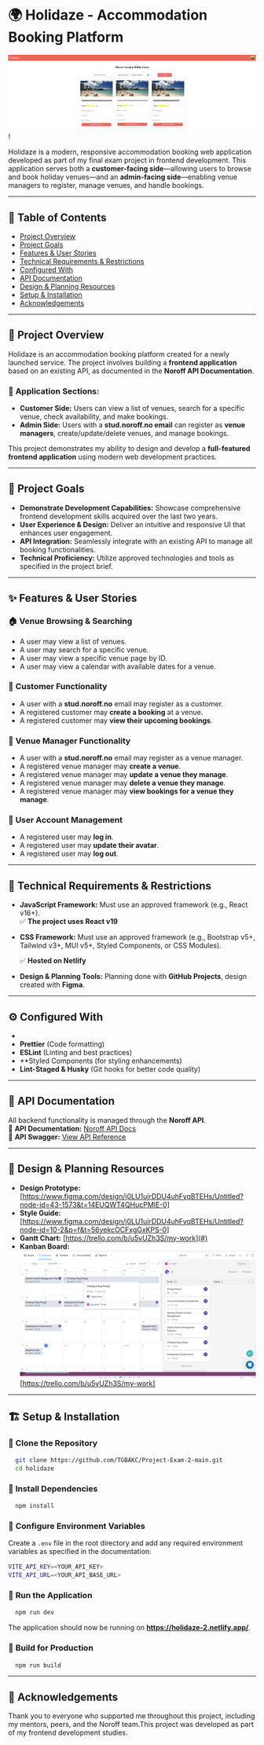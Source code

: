 # 🌍 Holidaze - Accommodation Booking Platform

![Screenshot](image-1.png)!

Holidaze is a modern, responsive accommodation booking web application developed as part of my final exam project in frontend development. This application serves both a **customer-facing side**—allowing users to browse and book holiday venues—and an **admin-facing side**—enabling venue managers to register, manage venues, and handle bookings.

---

## 📜 Table of Contents
- [Project Overview](#project-overview)
- [Project Goals](#project-goals)
- [Features & User Stories](#features--user-stories)
- [Technical Requirements & Restrictions](#technical-requirements--restrictions)
- [Configured With](#configured-with)
- [API Documentation](#api-documentation)
- [Design & Planning Resources](#design--planning-resources)
- [Setup & Installation](#setup--installation)
- [Acknowledgements](#acknowledgements)


---

## 📖 Project Overview
Holidaze is an accommodation booking platform created for a newly launched service. The project involves building a **frontend application** based on an existing API, as documented in the **Noroff API Documentation**.

### 🔹 **Application Sections:**
- **Customer Side:** Users can view a list of venues, search for a specific venue, check availability, and make bookings.
- **Admin Side:** Users with a **stud.noroff.no email** can register as **venue managers**, create/update/delete venues, and manage bookings.

This project demonstrates my ability to design and develop a **full-featured frontend application** using modern web development practices.

---

## 🎯 Project Goals
- **Demonstrate Development Capabilities:** Showcase comprehensive frontend development skills acquired over the last two years.
- **User Experience & Design:** Deliver an intuitive and responsive UI that enhances user engagement.
- **API Integration:** Seamlessly integrate with an existing API to manage all booking functionalities.
- **Technical Proficiency:** Utilize approved technologies and tools as specified in the project brief.

---

## ✨ Features & User Stories
### 🏠 **Venue Browsing & Searching**
- A user may view a list of venues.
- A user may search for a specific venue.
- A user may view a specific venue page by ID.
- A user may view a calendar with available dates for a venue.

### 🛒 **Customer Functionality**
- A user with a **stud.noroff.no** email may register as a customer.
- A registered customer may **create a booking** at a venue.
- A registered customer may **view their upcoming bookings**.

### 🏨 **Venue Manager Functionality**
- A user with a **stud.noroff.no** email may register as a venue manager.
- A registered venue manager may **create a venue**.
- A registered venue manager may **update a venue they manage**.
- A registered venue manager may **delete a venue they manage**.
- A registered venue manager may **view bookings for a venue they manage**.

### 🔑 **User Account Management**
- A registered user may **log in**.
- A registered user may **update their avatar**.
- A registered user may **log out**.

---

## 🔧 Technical Requirements & Restrictions
- **JavaScript Framework:** Must use an approved framework (e.g., React v16+).  
  ✅ **The project uses React v19**
- **CSS Framework:** Must use an approved framework (e.g., Bootstrap v5+, Tailwind v3+, MUI v5+, Styled Components, or CSS Modules).  
  
  ✅ **Hosted on Netlify**
- **Design & Planning Tools:** Planning done with **GitHub Projects**, design created with **Figma**.

---

## ⚙️ Configured With
- 
- **Prettier** (Code formatting)
- **ESLint** (Linting and best practices)
 - **Styled Components (for styling enhancements)
- **Lint-Staged & Husky** (Git hooks for better code quality)

---

## 📡 API Documentation
All backend functionality is managed through the **Noroff API**.  
🔗 **API Documentation:** [Noroff API Docs](#)  
🔗 **API Swagger:** [View API Reference](#)

---

## 🎨 Design & Planning Resources
- **Design Prototype:** [https://www.figma.com/design/j0LU1ujrDDU4uhFyqBTEHs/Untitled?node-id=43-1573&t=14EUQWT4QHucPMlE-0]
- **Style Guide:** [https://www.figma.com/design/j0LU1ujrDDU4uhFyqBTEHs/Untitled?node-id=10-2&p=f&t=56yekcOCFxgGxKPS-0]
- **Gantt Chart:** [https://trello.com/b/u5vUZh3S/my-work](#)
- **Kanban Board:** [![alt text](image-2.png)](#) [https://trello.com/b/u5vUZh3S/my-work]

---

## 🏗 Setup & Installation
### 🔹 **Clone the Repository**
```sh
  git clone https://github.com/TGBAKC/Project-Exam-2-main.git
  cd holidaze
```
### 🔹 **Install Dependencies**
```sh
  npm install
```
### 🔹 **Configure Environment Variables**
Create a `.env` file in the root directory and add any required environment variables as specified in the documentation:
```sh
VITE_API_KEY=<YOUR_API_KEY>
VITE_API_URL=<YOUR_API_BASE_URL>
```
### 🔹 **Run the Application**
```sh
  npm run dev
```
The application should now be running on **https://holidaze-2.netlify.app/**.

### 🔹 **Build for Production**
```sh
  npm run build
```

---

## 🙌 Acknowledgements
Thank you to everyone who supported me throughout this project, including my mentors, peers, and the Noroff team.This project was developed as part of my frontend development studies. 

